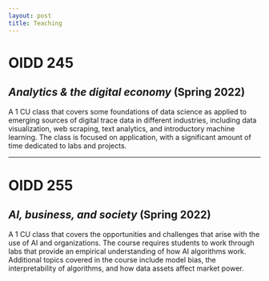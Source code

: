 ```yaml
---
layout: post
title: Teaching
---
```


# OIDD 245

## _Analytics & the digital economy_ (Spring 2022)

A 1 CU class that covers some foundations of data science as applied to emerging sources of digital trace data in different industries, including data visualization, web scraping, text analytics, and introductory machine learning. The class is focused on application, with a significant amount of time dedicated to labs and projects.

***

# OIDD 255

## _AI, business, and society_ (Spring 2022)

A 1 CU class that covers the opportunities and challenges that arise with the use of AI and organizations. The course requires students to work through labs that provide an empirical understanding of how AI algorithms work. Additional topics covered in the course include model bias, the interpretability of algorithms, and how data assets affect market power.
